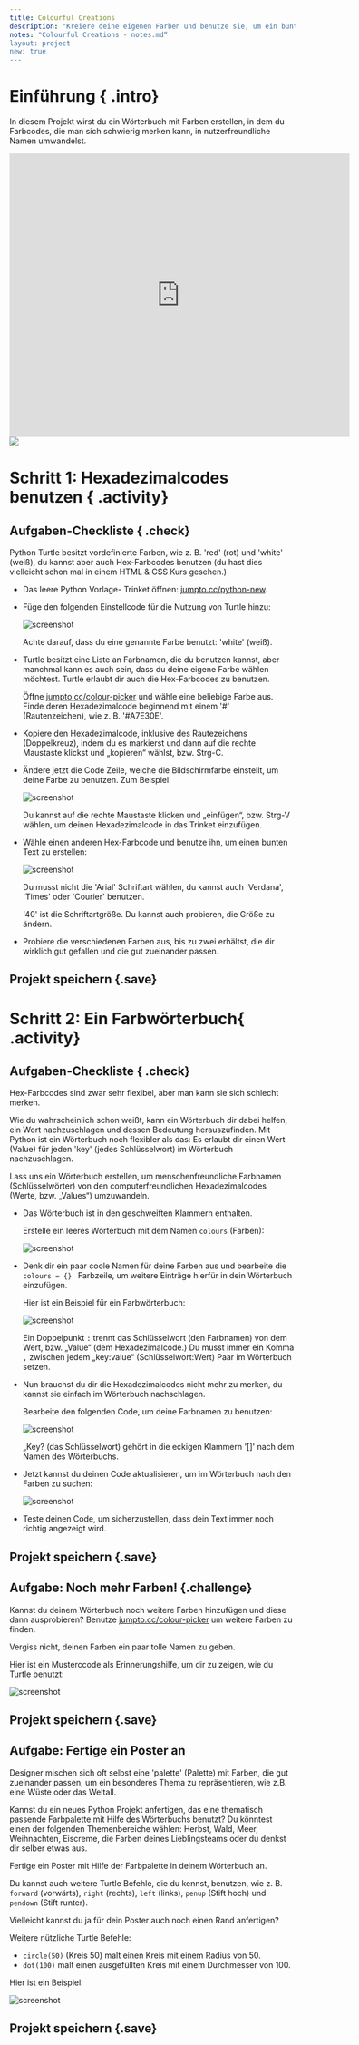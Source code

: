 ```yaml
---
title: Colourful Creations
description: "Kreiere deine eigenen Farben und benutze sie, um ein buntes Poster anzufertigen" 
notes: "Colourful Creations - notes.md“
layout: project
new: true
---
```


# Einführung { .intro}

In diesem Projekt wirst du ein Wörterbuch mit Farben erstellen, in dem du Farbcodes, die man sich schwierig merken kann, in nutzerfreundliche Namen umwandelst.  

<div class="trinket">
  <iframe src="https://trinket.io/embed/python/41a99e668b?outputOnly=true&start=result" width="600" height="500" frameborder="0" marginwidth="0" marginheight="0" allowfullscreen>
  </iframe>
  <img src="images/colourful-finished.png">
</div>

# Schritt 1: Hexadezimalcodes benutzen { .activity}

## Aufgaben-Checkliste { .check}

Python Turtle besitzt vordefinierte  Farben, wie z. B. 'red' (rot) und 'white' (weiß), du kannst aber auch Hex-Farbcodes benutzen (du hast dies vielleicht schon mal in einem HTML & CSS Kurs gesehen.) 

+ Das leere Python Vorlage- Trinket öffnen: <a href="http://jumpto.cc/python-new" target="_blank">jumpto.cc/python-new</a>. 

+ Füge den folgenden Einstellcode für die Nutzung von Turtle hinzu:

    ![screenshot](images/colourful-setup.png)
    
    Achte darauf, dass du eine genannte Farbe benutzt: 'white' (weiß).
    
+ Turtle besitzt eine Liste an Farbnamen, die du benutzen kannst, aber manchmal kann es auch sein, dass du deine eigene Farbe wählen möchtest. Turtle erlaubt dir auch die Hex-Farbcodes zu benutzen. 

  Öffne <a href="http://jumpto.cc/colour-picker" target="_blank">jumpto.cc/colour-picker</a> und wähle eine beliebige Farbe aus. Finde deren Hexadezimalcode beginnend mit einem  '#' (Rautenzeichen), wie z. B. '#A7E30E'. 
  
+ Kopiere den Hexadezimalcode, inklusive des Rautezeichens (Doppelkreuz), indem du es markierst und dann auf die rechte Maustaste klickst und „kopieren“ wählst, bzw. Strg-C. 
  
+ Ändere jetzt die Code Zeile, welche die Bildschirmfarbe einstellt, um deine Farbe zu benutzen. Zum Beispiel:

   ![screenshot](images/colourful-background.png)
   
   Du kannst auf die rechte Maustaste klicken und „einfügen“, bzw. Strg-V wählen, um deinen Hexadezimalcode in das Trinket einzufügen. 
  
+ Wähle einen anderen Hex-Farbcode und benutze ihn, um einen bunten Text zu erstellen:

   ![screenshot](images/colourful-write.png)
   
   Du musst nicht die 'Arial' Schriftart wählen, du kannst auch 'Verdana', 'Times' oder 'Courier' benutzen.
   
   '40' ist die Schriftartgröße. Du kannst auch probieren, die Größe zu ändern.  
   
+ Probiere die verschiedenen Farben aus, bis zu zwei erhältst, die dir wirklich gut gefallen und die gut zueinander passen. 


## Projekt speichern {.save}

# Schritt 2: Ein Farbwörterbuch{ .activity}

## Aufgaben-Checkliste { .check}
 
Hex-Farbcodes sind zwar sehr flexibel, aber man kann sie sich schlecht merken. 

Wie du wahrscheinlich schon weißt, kann ein Wörterbuch dir dabei helfen, ein Wort nachzuschlagen und dessen Bedeutung herauszufinden. Mit Python ist ein Wörterbuch noch flexibler als das: Es erlaubt dir einen Wert (Value) für jeden 'key' (jedes Schlüsselwort) im Wörterbuch nachzuschlagen.

Lass uns ein Wörterbuch erstellen, um menschenfreundliche Farbnamen (Schlüsselwörter) von den computerfreundlichen Hexadezimalcodes (Werte, bzw. „Values“) umzuwandeln.

+ Das Wörterbuch ist in den geschweiften Klammern enthalten. 

  Erstelle ein leeres Wörterbuch mit dem Namen `colours` (Farben):

   ![screenshot](images/colourful-dict.png)
   
+ Denk dir ein paar coole Namen für deine Farben aus und bearbeite die `colours = {} ` Farbzeile, um weitere Einträge hierfür in dein Wörterbuch einzufügen. 

  Hier ist ein Beispiel für ein Farbwörterbuch:

   ![screenshot](images/colourful-colours.png)
   
   Ein Doppelpunkt `:` trennt das Schlüsselwort (den Farbnamen) von dem Wert, bzw. „Value“ (dem Hexadezimalcode.) Du musst immer ein Komma `,` zwischen jedem „key:value“ (Schlüsselwort:Wert) Paar im Wörterbuch setzen. 

+ Nun brauchst du dir die Hexadezimalcodes nicht mehr zu merken, du kannst sie einfach im Wörterbuch nachschlagen. 

  Bearbeite den folgenden Code, um deine Farbnamen zu benutzen:
  
  ![screenshot](images/colourful-entries.png)
  
  „Key? (das Schlüsselwort) gehört in die eckigen Klammern '[]' nach dem Namen des Wörterbuchs. 
  
+ Jetzt kannst du deinen Code aktualisieren, um im Wörterbuch nach den Farben zu suchen:

  ![screenshot](images/colourful-use.png)
  
  
+ Teste deinen Code, um sicherzustellen, dass dein Text immer noch richtig angezeigt wird. 

## Projekt speichern {.save}

## Aufgabe: Noch mehr Farben! {.challenge}

Kannst du deinem Wörterbuch noch weitere Farben hinzufügen und diese dann ausprobieren? Benutze <a href="http://jumpto.cc/colour-picker" target="_blank">jumpto.cc/colour-picker</a> um weitere Farben zu finden. 

Vergiss nicht, deinen Farben ein paar tolle Namen zu geben. 

Hier ist ein Musterccode als Erinnerungshilfe, um dir zu zeigen, wie du Turtle benutzt:

![screenshot](images/colourful-challenge1.png)


## Projekt speichern {.save}

## Aufgabe: Fertige ein Poster an

Designer mischen sich oft selbst eine 'palette' (Palette) mit Farben, die gut zueinander passen, um ein besonderes Thema zu repräsentieren, wie z.B. eine Wüste oder das Weltall. 

Kannst du ein neues Python Projekt anfertigen, das eine thematisch passende Farbpalette mit Hilfe des Wörterbuchs benutzt? Du könntest einen der folgenden Themenbereiche wählen: Herbst, Wald, Meer, Weihnachten, Eiscreme, die Farben deines Lieblingsteams oder du denkst dir selber etwas aus. 

Fertige ein Poster mit Hilfe der Farbpalette in deinem Wörterbuch an.

Du kannst auch weitere Turtle Befehle, die du kennst, benutzen, wie z. B. `forward` (vorwärts), `right` (rechts), `left` (links), `penup` (Stift hoch) und `pendown` (Stift runter). 

Vielleicht kannst du ja für dein Poster auch noch einen Rand anfertigen?

Weitere nützliche Turtle Befehle:

+ `circle(50)` (Kreis 50) malt einen Kreis mit einem Radius von 50.
+ `dot(100)` malt einen ausgefüllten Kreis mit einem Durchmesser von 100. 
  
Hier ist ein Beispiel:

![screenshot](images/colourful-finished.png)

## Projekt speichern {.save}


